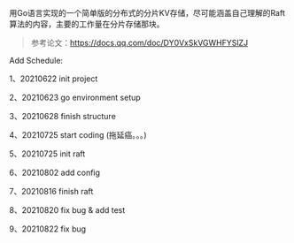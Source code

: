 用Go语言实现的一个简单版的分布式的分片KV存储，尽可能涵盖自己理解的Raft算法的内容，主要的工作量在分片存储那块。

> 参考论文：https://docs.qq.com/doc/DY0VxSkVGWHFYSlZJ


Add Schedule:

1、20210622 init project

2、20210623 go environment setup

3、20210628 finish structure 

4、20210725 start coding (拖延癌。。。)

5、20210725 init raft

6、20210802 add config

7、20210816 finish raft

8、20210820 fix bug & add test

9、20210822 fix bug